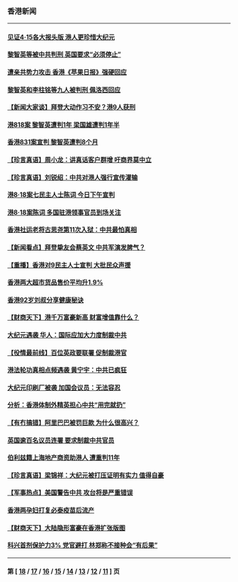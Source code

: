 ### 香港新闻
---
#### [见证4·15各大报头版 港人更珍惜大纪元](../../pages/ncid1349362/n12885458.md) 
#### [黎智英等被中共判刑 英国要求“必须停止”](../../pages/ncid1349362/n12885347.md) 
#### [遭亲共势力攻击 香港《苹果日报》强硬回应](../../pages/ncid1349362/n12885281.md) 
#### [黎智英和李柱铭等九人被判刑 佩洛西回应](../../pages/ncid1349362/n12885143.md) 
#### [【新闻大家谈】拜登大动作习不安？港9人获刑](../../pages/ncid1349362/n12884875.md) 
#### [港818案 黎智英遭判1年 梁国雄遭判1年半](../../pages/ncid1349362/n12884049.md) 
#### [香港831案宣判 黎智英遭判8个月](../../pages/ncid1349362/n12884356.md) 
#### [【珍言真语】周小龙：讲真话客户群增 吁商界莫中立](../../pages/ncid1349362/n12884052.md) 
#### [【珍言真语】刘锐绍：中共对港人强行宣传灌输](../../pages/ncid1349362/n12883841.md) 
#### [港8·18案七民主人士陈词 今日下午宣判](../../pages/ncid1349362/n12883382.md) 
#### [港8·18案陈词 多国驻港领事官员到场关注](../../pages/ncid1349362/n12883729.md) 
#### [香港社运老将古思尧第11次入狱：中共最怕真相](../../pages/ncid1349362/n12882369.md) 
#### [【新闻看点】拜登挚友会蔡英文 中共军演发脾气？](../../pages/ncid1349362/n12882997.md) 
#### [【重播】香港对9民主人士宣判 大批民众声援](../../pages/ncid1349362/n12882498.md) 
#### [香港两大超市货品售价平均升1.9%](../../pages/ncid1349362/n12883267.md) 
#### [香港92岁刘叔分享健康秘诀](../../pages/ncid1349362/n12883199.md) 
#### [【财商天下】港千万富豪新高 财富增值靠什么？](../../pages/ncid1349362/n12882614.md) 
#### [大纪元遇袭 华人：国际应加大力度制裁中共](../../pages/ncid1349362/n12883104.md) 
#### [【役情最前线】百位英政要联署 促制裁港官](../../pages/ncid1349362/n12882651.md) 
#### [港法轮功真相点频遇袭   黄宁宇：中共已疯狂](../../pages/ncid1349362/n12883080.md) 
#### [大纪元印刷厂被袭 加国会议员：无法容忍](../../pages/ncid1349362/n12883028.md) 
#### [分析：香港体制外精英担心中共“用完就扔”](../../pages/ncid1349362/n12882826.md) 
#### [【有冇搞错】阿里巴巴被罚巨款 为什么很高兴？](../../pages/ncid1349362/n12882428.md) 
#### [英国逾百名议员连署 要求制裁中共官员](../../pages/ncid1349362/n12881902.md) 
#### [伯利兹籍上海地产商资助港人 遭重判11年](../../pages/ncid1349362/n12881131.md) 
#### [【珍言真语】梁锦祥：大纪元被打压证明有实力 值得自豪](../../pages/ncid1349362/n12880775.md) 
#### [【军事热点】美国警告中共 攻台将是严重错误](../../pages/ncid1349362/n12877629.md) 
#### [香港两孕妇打复必泰疫苗后流产](../../pages/ncid1349362/n12880743.md) 
#### [【财商天下】大陆隐形富豪在香港扩张版图](../../pages/ncid1349362/n12879921.md) 
#### [科兴首剂保护力3% 党官避打 林郑称不接种会“有后果”](../../pages/ncid1349362/n12880384.md) 

---
#### 第 [ [18](./18.md) / [17](./17.md) / [16](./16.md) / [15](./15.md) / [14](./14.md) / [13](./13.md) / [12](./12.md) / [11](./11.md) ] 页
